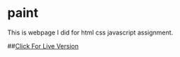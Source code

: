 # paint
This is webpage I did for html css javascript assignment.

##[Click For Live Version](https://igekaratas.github.io/Paint/)
